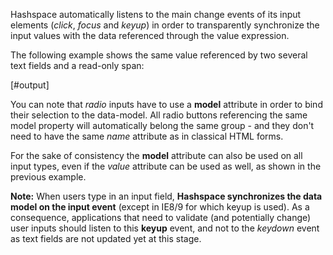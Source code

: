 
Hashspace automatically listens to the main change events of its input elements (*click*, *focus* and *keyup*) in order to transparently synchronize the input values with the data referenced through the value expression.

The following example shows the same value referenced by two several text fields and a read-only span:

[#output]

You can note that *radio* inputs have to use a **model** attribute in order to bind their selection to the data-model. All radio buttons referencing the same model property will automatically belong the same group - and they don't need to have the same *name* attribute as in classical HTML forms.

For the sake of consistency the **model** attribute can also be used on all input types, even if the *value* attribute can be used as well, as shown in the previous example.

**Note:** When users type in an input field, **Hashspace synchronizes the data model on the input event** (except in IE8/9 for which keyup is used). As a consequence, applications that need to validate (and potentially change) user inputs should listen to this **keyup** event, and not to the *keydown* event as text fields are not updated yet at this stage.
